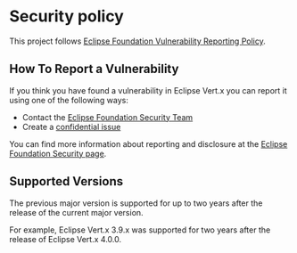 # Security policy

This project follows [Eclipse Foundation Vulnerability Reporting Policy](https://www.eclipse.org/security/policy/).

## How To Report a Vulnerability

If you think you have found a vulnerability in Eclipse Vert.x you can report it using one of the following ways:

* Contact the [Eclipse Foundation Security Team](mailto:security@eclipse-foundation.org)
* Create a [confidential issue](https://gitlab.eclipse.org/security/vulnerability-reports/-/issues/new?issuable_template=new_vulnerability)

 You can find more information about reporting and disclosure at the [Eclipse Foundation Security page](https://www.eclipse.org/security/).

## Supported Versions

The previous major version is supported for up to two years after the release of the current major version.

For example, Eclipse Vert.x 3.9.x was supported for two years after the release of Eclipse Vert.x 4.0.0.
